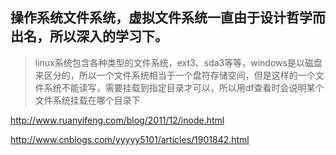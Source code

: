 ## 操作系统文件系统，虚拟文件系统一直由于设计哲学而出名，所以深入的学习下。

> linux系统包含各种类型的文件系统，ext3、sda3等等，windows是以磁盘来区分的，所以一个文件系统相当于一个盘符存储空间，但是这样的一个文件系统不能读写，需要挂载到指定目录才可以，所以用df查看时会说明某个文件系统挂载在哪个目录下

http://www.ruanyifeng.com/blog/2011/12/inode.html

http://www.cnblogs.com/yyyyy5101/articles/1901842.html
